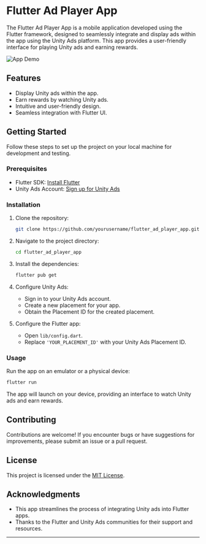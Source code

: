 # Flutter Ad Player App

The Flutter Ad Player App is a mobile application developed using the Flutter framework, designed to seamlessly integrate and display ads within the app using the Unity Ads platform. This app provides a user-friendly interface for playing Unity ads and earning rewards.

![App Demo](demo.gif)

## Features

- Display Unity ads within the app.
- Earn rewards by watching Unity ads.
- Intuitive and user-friendly design.
- Seamless integration with Flutter UI.

## Getting Started

Follow these steps to set up the project on your local machine for development and testing.

### Prerequisites

- Flutter SDK: [Install Flutter](https://flutter.dev/docs/get-started/install)
- Unity Ads Account: [Sign up for Unity Ads](https://unity.com/products/ads)

### Installation

1. Clone the repository:

   ```bash
   git clone https://github.com/yourusername/flutter_ad_player_app.git
   ```

2. Navigate to the project directory:

   ```bash
   cd flutter_ad_player_app
   ```

3. Install the dependencies:

   ```bash
   flutter pub get
   ```

4. Configure Unity Ads:

   - Sign in to your Unity Ads account.
   - Create a new placement for your app.
   - Obtain the Placement ID for the created placement.

5. Configure the Flutter app:

   - Open `lib/config.dart`.
   - Replace `'YOUR_PLACEMENT_ID'` with your Unity Ads Placement ID.

### Usage

Run the app on an emulator or a physical device:

```bash
flutter run
```

The app will launch on your device, providing an interface to watch Unity ads and earn rewards.

## Contributing

Contributions are welcome! If you encounter bugs or have suggestions for improvements, please submit an issue or a pull request.

## License

This project is licensed under the [MIT License](LICENSE).

## Acknowledgments

- This app streamlines the process of integrating Unity ads into Flutter apps.
- Thanks to the Flutter and Unity Ads communities for their support and resources.

---